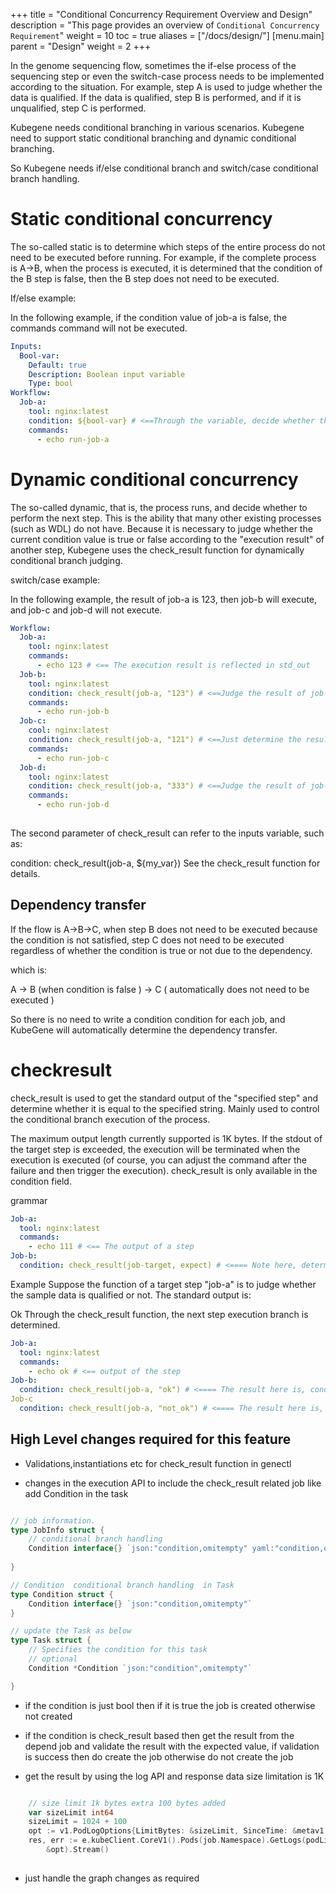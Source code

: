 +++
title = "Conditional Concurrency Requirement Overview and Design"
description = "This page provides an overview of `Conditional Concurrency Requirement`"
weight = 10
toc = true
aliases = ["/docs/design/"]
[menu.main]
  parent = "Design"
  weight = 2 
+++

In the genome sequencing flow, sometimes the if-else process of the sequencing step or even the switch-case process needs to be implemented according to the situation. 
For example, step A is used to judge whether the data is qualified. If the data is qualified, step B is performed, and if it is unqualified, step C is performed.

Kubegene needs conditional branching in various scenarios. Kubegene need to support static conditional branching and dynamic conditional branching.

So Kubegene needs if/else conditional branch and switch/case conditional branch handling.

# **Static conditional concurrency**
The so-called static is to determine which steps of the entire process do not need to be executed before running. 
For example, if the complete process is A->B, when the process is executed, it is determined that the condition of the B step is false, 
then the B step does not need to be executed.

If/else example:

In the following example, if the condition value of job-a is false, the commands command will not be executed.
```yaml
Inputs:
  Bool-var:
    Default: true
    Description: Boolean input variable
    Type: bool
Workflow:
  Job-a:
    tool: nginx:latest
    condition: ${bool-var} # <==Through the variable, decide whether the step is executed. Equivalent to if(bool-var)
    commands:
      - echo run-job-a
```

# **Dynamic conditional concurrency**
The so-called dynamic, that is, the process runs, and decide whether to perform the next step. This is the ability that many other existing processes (such as WDL) do not have.
Because it is necessary to judge whether the current condition value is true or false according to the "execution result" of another step, 
Kubegene uses the check_result function for dynamically conditional branch judging.


switch/case example:

In the following example, the result of job-a is 123, then job-b will execute, and job-c and job-d will not execute.

```yaml
Workflow:
  Job-a:
    tool: nginx:latest
    commands:
      - echo 123 # <== The execution result is reflected in std_out
  Job-b:
    tool: nginx:latest
    condition: check_result(job-a, "123") # <==Judge the result of job-a and decide whether the current step is executed. Equivalent to case(123)
    commands:
      - echo run-job-b
  Job-c:
    cool: nginx:latest
    condition: check_result(job-a, "121") # <==Just determine the result of job-a and decide whether the current step is executed. Equivalent to case(121)
    commands:
      - echo run-job-c
  Job-d:
    tool: nginx:latest
    condition: check_result(job-a, "333") # <==Judge the result of job-a and decide whether the current step is executed. Equivalent to case (333)
    commands:
      - echo run-job-d
      
```
The second parameter of check_result can refer to the inputs variable, such as:

condition: check_result(job-a, ${my_var})
See the check_result function for details.


## Dependency transfer
If the flow is A->B->C, when step B does not need to be executed because the condition is not satisfied, step C does not need to be executed 
regardless of whether the condition is true or not due to the dependency.

which is:

A -> B (when condition is false ) -> C ( automatically does not need to be executed )

So there is no need to write a condition condition for each job, and KubeGene will automatically determine the dependency transfer.


# **checkresult**


check_result is used to get the standard output of the "specified step" and determine whether it is equal to the specified string. Mainly used to control the conditional branch execution of the process.

The maximum output length currently supported is 1K bytes. If the stdout of the target step is exceeded, the execution will be terminated when the execution is executed (of course, you can adjust the command after the failure and then trigger the execution).
check_result is only available in the condition field.


grammar
```yaml
Job-a:
  tool: nginx:latest
  commands:
    - echo 111 # <== The output of a step
Job-b:
  condition: check_result(job-target, expect) # <==== Note here, determine if the output is equal
```

Example
Suppose the function of a target step "job-a" is to judge whether the sample data is qualified or not. The standard output is:

Ok
Through the check_result function, the next step execution branch is determined.

```yaml
Job-a:
  tool: nginx:latest
  commands:
    - echo ok # <== output of the step
Job-b:
  condition: check_result(job-a, "ok") # <==== The result here is, conditon: true
Job-c
  condition: check_result(job-a, "not_ok") # <==== The result here is, conditon: false
```

## High Level changes required for this feature


* Validations,instantiations etc for check_result  function in genectl 

* changes in the execution API to include the check_result related job like add Condition in the task

``` go

// job information.
type JobInfo struct {
    // conditional branch handling
    Condition interface{} `json:"condition,omitempty" yaml:"condition,omitempty"`
	
}

// Condition  conditional branch handling  in Task
type Condition struct {
    Condition interface{} `json:"condition,omitempty"`
}

// update the Task as below 
type Task struct {
    // Specifies the condition for this task
    // optional
    Condition *Condition `json:"condition",omitempty"`

}
 ```
* if the condition is just bool then if it is true the job is created otherwise not created
 
* if the condition is check_result based then get the result from the depend job and validate the result with the expected value, if validation is success then do create the job otherwise do not create the job 

* get the result by using the log API and response data size limitation is 1K

```go

    // size limit 1k bytes extra 100 bytes added
    var sizeLimit int64
    sizeLimit = 1024 + 100
    opt := v1.PodLogOptions{LimitBytes: &sizeLimit, SinceTime: &metav1.Time{}}
    res, err := e.kubeClient.CoreV1().Pods(job.Namespace).GetLogs(podList.Items[0].Name,
        &opt).Stream()
		
```

* just handle the graph changes as required
